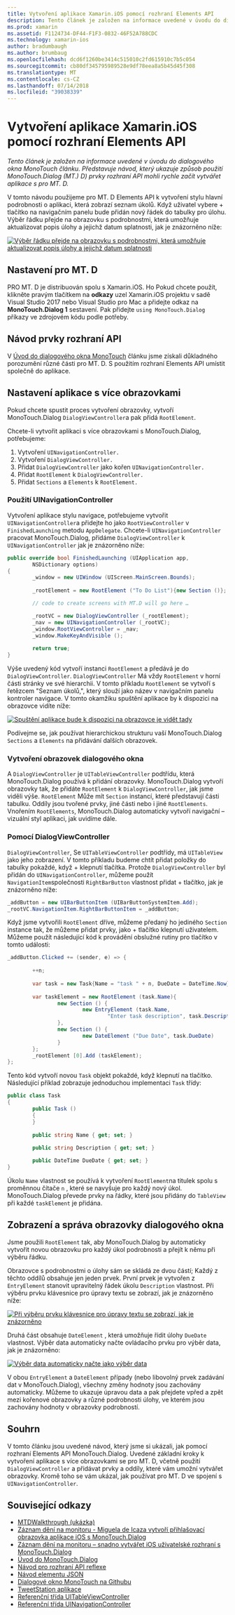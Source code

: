 ```yaml
---
title: Vytvoření aplikace Xamarin.iOS pomocí rozhraní Elements API
description: Tento článek je založen na informace uvedené v úvodu do dialogového okna MonoTouch článku. Představuje návod, který ukazuje způsob použití MonoTouch.Dialog (MT.) D) prvky rozhraní API mohli rychle začít vytvářet aplikace s pro MT. D.
ms.prod: xamarin
ms.assetid: F1124734-DF44-F1F3-0832-46F52A788CDC
ms.technology: xamarin-ios
author: bradumbaugh
ms.author: brumbaug
ms.openlocfilehash: dcd6f1260be3414c515010c2fd615910c7b5c054
ms.sourcegitcommit: cb80df345795989528e9df78eea8a5b45d45f308
ms.translationtype: MT
ms.contentlocale: cs-CZ
ms.lasthandoff: 07/14/2018
ms.locfileid: "39038339"
---
```

# <a name="creating-a-xamarinios-application-using-the-elements-api"></a>Vytvoření aplikace Xamarin.iOS pomocí rozhraní Elements API

_Tento článek je založen na informace uvedené v úvodu do dialogového okna MonoTouch článku. Představuje návod, který ukazuje způsob použití MonoTouch.Dialog (MT.) D) prvky rozhraní API mohli rychle začít vytvářet aplikace s pro MT. D._

V tomto návodu použijeme pro MT. D Elements API k vytvoření stylu hlavní podrobnosti o aplikaci, která zobrazí seznam úkolů. Když uživatel vybere <span class="ui"> + </span> tlačítko na navigačním panelu bude přidán nový řádek do tabulky pro úlohu. Výběr řádku přejde na obrazovku s podrobnostmi, která umožňuje aktualizovat popis úlohy a jejichž datum splatnosti, jak je znázorněno níže:

 [![](elements-api-walkthrough-images/01-task-list-app.png "Výběr řádku přejde na obrazovku s podrobnostmi, která umožňuje aktualizovat popis úlohy a jejichž datum splatnosti")](elements-api-walkthrough-images/01-task-list-app.png#lightbox)

 ## <a name="setting-up-mtd"></a>Nastavení pro MT. D

PRO MT. D je distribuován spolu s Xamarin.iOS. Ho Pokud chcete použít, klikněte pravým tlačítkem na **odkazy** uzel Xamarin.iOS projektu v sadě Visual Studio 2017 nebo Visual Studio pro Mac a přidejte odkaz na **MonoTouch.Dialog 1** sestavení. Pak přidejte `using MonoTouch.Dialog` příkazy ve zdrojovém kódu podle potřeby.

## <a name="elements-api-walkthrough"></a>Návod prvky rozhraní API

V [Úvod do dialogového okna MonoTouch](~/ios/user-interface/monotouch.dialog/index.md) článku jsme získali důkladného porozumění různé části pro MT. D. S použitím rozhraní Elements API umístit společně do aplikace.

## <a name="setting-up-the-multi-screen-application"></a>Nastavení aplikace s více obrazovkami

Pokud chcete spustit proces vytvoření obrazovky, vytvoří MonoTouch.Dialog `DialogViewController`a pak přidá `RootElement`.

Chcete-li vytvořit aplikaci s více obrazovkami s MonoTouch.Dialog, potřebujeme:

1.  Vytvoření `UINavigationController.`
1.  Vytvoření `DialogViewController.`
1.  Přidat `DialogViewController` jako kořen  `UINavigationController.` 
1.  Přidat `RootElement` k  `DialogViewController.`
1.  Přidat `Sections` a `Elements` k  `RootElement.` 

### <a name="using-a-uinavigationcontroller"></a>Použití UINavigationController

Vytvoření aplikace stylu navigace, potřebujeme vytvořit `UINavigationController`a přidejte ho jako `RootViewController` v `FinishedLaunching` metodu `AppDelegate`. Chcete-li `UINavigationController` pracovat MonoTouch.Dialog, přidáme `DialogViewController` k `UINavigationController` jak je znázorněno níže:

```csharp
public override bool FinishedLaunching (UIApplication app, 
        NSDictionary options)
{
        _window = new UIWindow (UIScreen.MainScreen.Bounds);
            
        _rootElement = new RootElement ("To Do List"){new Section ()};

        // code to create screens with MT.D will go here …

        _rootVC = new DialogViewController (_rootElement);
        _nav = new UINavigationController (_rootVC);
        _window.RootViewController = _nav;
        _window.MakeKeyAndVisible ();
            
        return true;
}
```

Výše uvedený kód vytvoří instanci `RootElement` a předává je do `DialogViewController`. `DialogViewController` Má vždy `RootElement` v horní části stránky ve své hierarchii. V tomto příkladu `RootElement` se vytvoří s řetězcem "Seznam úkolů,", který slouží jako název v navigačním panelu kontroler navigace. V tomto okamžiku spuštění aplikace by k dispozici na obrazovce vidíte níže:

 [![](elements-api-walkthrough-images/02-to-do-list-screen-.png "Spuštění aplikace bude k dispozici na obrazovce je vidět tady")](elements-api-walkthrough-images/02-to-do-list-screen-.png#lightbox)

Podívejme se, jak používat hierarchickou strukturu vaší MonoTouch.Dialog `Sections` a `Elements` na přidávání dalších obrazovek.

### <a name="creating-the-dialog-screens"></a>Vytvoření obrazovek dialogového okna

A `DialogViewController` je `UITableViewController` podtřídu, která MonoTouch.Dialog používá k přidání obrazovky. MonoTouch.Dialog vytvoří obrazovky tak, že přidáte `RootElement` k `DialogViewController`, jak jsme viděli výše. `RootElement` Může mít `Section` instancí, které představují části tabulku.
Oddíly jsou tvořené prvky, jiné části nebo i jiné `RootElements`. Vnořením `RootElements`, MonoTouch.Dialog automaticky vytvoří navigační – vizuální styl aplikaci, jak uvidíme dále.

### <a name="using-dialogviewcontroller"></a>Pomocí DialogViewController

`DialogViewController`, Se `UITableViewController` podtřídy, má `UITableView` jako jeho zobrazení. V tomto příkladu budeme chtít přidat položky do tabulky pokaždé, když <span class="ui"> + </span> klepnutí tlačítka. Protože `DialogViewController` byl přidán do `UINavigationController`, můžeme použít `NavigationItem`společnosti `RightBarButton` vlastnost přidat <span class="ui"> + </span> tlačítko, jak je znázorněno níže:

```csharp
_addButton = new UIBarButtonItem (UIBarButtonSystemItem.Add);
_rootVC.NavigationItem.RightBarButtonItem = _addButton;
```

Když jsme vytvořili `RootElement` dříve, můžeme předaný ho jediného `Section` instance tak, že můžeme přidat prvky, jako <span class="ui"> + </span> tlačítko klepnutí uživatelem. Můžeme použít následující kód k provádění obslužné rutiny pro tlačítko v tomto události:

```csharp
_addButton.Clicked += (sender, e) => {
                
        ++n;
                
        var task = new Task{Name = "task " + n, DueDate = DateTime.Now};
                
        var taskElement = new RootElement (task.Name){
                new Section () {
                        new EntryElement (task.Name, 
                                "Enter task description", task.Description)
                },
                new Section () {
                        new DateElement ("Due Date", task.DueDate)
                }
        };
        _rootElement [0].Add (taskElement);
};
```

Tento kód vytvoří novou `Task` objekt pokaždé, když klepnutí na tlačítko. Následující příklad zobrazuje jednoduchou implementaci `Task` třídy:

```csharp
public class Task
{   
        public Task ()
        {
        }
        
        public string Name { get; set; }
        
        public string Description { get; set; }

        public DateTime DueDate { get; set; }
}
```

Úkolu `Name` vlastnost se používá k vytvoření `RootElement`na titulek spolu s proměnnou čítače `n` , které se navyšuje pro každý nový úkol. MonoTouch.Dialog převede prvky na řádky, které jsou přidány do `TableView` při každé `taskElement` je přidána.

## <a name="presenting-and-managing-dialog-screens"></a>Zobrazení a správa obrazovky dialogového okna

Jsme použili `RootElement` tak, aby MonoTouch.Dialog by automaticky vytvořit novou obrazovku pro každý úkol podrobnosti a přejít k němu při výběru řádku.

Obrazovce s podrobnostmi o úlohy sám se skládá ze dvou částí; Každý z těchto oddílů obsahuje jen jeden prvek. První prvek je vytvořen z `EntryElement` stanovit upravitelný řádek úkolu `Description` vlastnost. Při výběru prvku klávesnice pro úpravy textu se zobrazí, jak je znázorněno níže:

 [![](elements-api-walkthrough-images/03-create-task.png "Při výběru prvku klávesnice pro úpravy textu se zobrazí, jak je znázorněno")](elements-api-walkthrough-images/03-create-task.png#lightbox)

Druhá část obsahuje `DateElement` , která umožňuje řídit úlohy `DueDate` vlastnost. Výběr data automaticky načte ovládacího prvku pro výběr data, jak je znázorněno:

 [![](elements-api-walkthrough-images/04-date-picker.png "Výběr data automaticky načte jako výběr data")](elements-api-walkthrough-images/04-date-picker.png#lightbox)

V obou `EntryElement` a `DateElement` případy (nebo libovolný prvek zadávání dat v MonoTouch.Dialog), všechny změny hodnoty jsou zachovány automaticky. Můžeme to ukazuje úpravou data a pak přejdete vpřed a zpět mezi kořenové obrazovky a různé podrobnosti úlohy, ve kterém jsou zachovány hodnoty v obrazovky podrobností.

## <a name="summary"></a>Souhrn

V tomto článku jsou uvedené návod, který jsme si ukázali, jak pomocí rozhraní Elements API MonoTouch.Dialog. Uvedené základní kroky k vytvoření aplikace s více obrazovkami se pro MT. D, včetně použití `DialogViewController` a přidávat prvky a oddíly, které vám umožní vytvářet obrazovky. Kromě toho se vám ukázal, jak používat pro MT. D ve spojení s `UINavigationController`.

## <a name="related-links"></a>Související odkazy

- [MTDWalkthrough (ukázka)](https://developer.xamarin.com/samples/MTDWalkthrough/)
- [Záznam dění na monitoru - Miguela de Icaza vytvoří přihlašovací obrazovka aplikace iOS s MonoTouch.Dialog](http://youtu.be/3butqB1EG0c)
- [Záznam dění na monitoru – snadno vytvářet iOS uživatelské rozhraní s MonoTouch.Dialog](http://youtu.be/j7OC5r8ZkYg)
- [Úvod do MonoTouch.Dialog](~/ios/user-interface/monotouch.dialog/index.md)
- [Návod pro rozhraní API reflexe](~/ios/user-interface/monotouch.dialog/reflection-api-walkthrough.md)
- [Návod elementu JSON](~/ios/user-interface/monotouch.dialog/json-element-walkthrough.md)
- [Dialogové okno MonoTouch na Githubu](https://github.com/migueldeicaza/MonoTouch.Dialog)
- [TweetStation aplikace](https://github.com/migueldeicaza/TweetStation)
- [Referenční třída UITableViewController](http://developer.apple.com/library/ios/#DOCUMENTATION/UIKit/Reference/UITableViewController_Class/Reference/Reference.html)
- [Referenční třída UINavigationController](http://developer.apple.com/library/ios/#documentation/UIKit/Reference/UINavigationController_Class/Reference/Reference.html)
